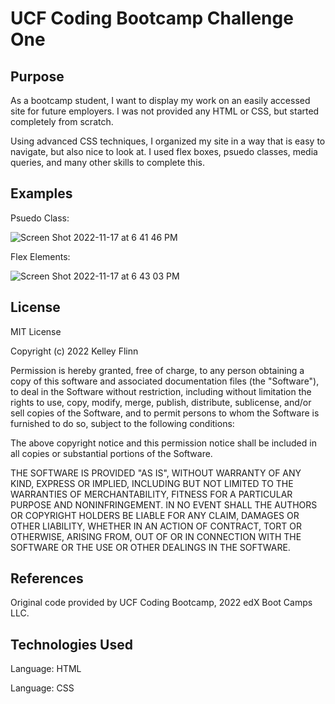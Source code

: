 # UCF Coding Bootcamp Challenge One

## Purpose

As a bootcamp student, I want to display my work on an easily accessed site for future employers. I was not provided any HTML or CSS, but started completely from scratch.

Using advanced CSS techniques, I organized my site in a way that is easy to navigate, but also nice to look at. I used flex boxes, psuedo classes, media queries, and many other skills to complete this. 

## Examples

Psuedo Class:

![Screen Shot 2022-11-17 at 6 41 46 PM](https://user-images.githubusercontent.com/116764540/202583306-e6d866f7-3026-4c73-a096-90f60206939b.png)

Flex Elements:

![Screen Shot 2022-11-17 at 6 43 03 PM](https://user-images.githubusercontent.com/116764540/202583460-627a9c99-af29-4154-8e2f-a28edfe3779b.png)


## License

MIT License

Copyright (c) 2022 Kelley Flinn

Permission is hereby granted, free of charge, to any person obtaining a copy
of this software and associated documentation files (the "Software"), to deal
in the Software without restriction, including without limitation the rights
to use, copy, modify, merge, publish, distribute, sublicense, and/or sell
copies of the Software, and to permit persons to whom the Software is
furnished to do so, subject to the following conditions:

The above copyright notice and this permission notice shall be included in all
copies or substantial portions of the Software.

THE SOFTWARE IS PROVIDED "AS IS", WITHOUT WARRANTY OF ANY KIND, EXPRESS OR
IMPLIED, INCLUDING BUT NOT LIMITED TO THE WARRANTIES OF MERCHANTABILITY,
FITNESS FOR A PARTICULAR PURPOSE AND NONINFRINGEMENT. IN NO EVENT SHALL THE
AUTHORS OR COPYRIGHT HOLDERS BE LIABLE FOR ANY CLAIM, DAMAGES OR OTHER
LIABILITY, WHETHER IN AN ACTION OF CONTRACT, TORT OR OTHERWISE, ARISING FROM,
OUT OF OR IN CONNECTION WITH THE SOFTWARE OR THE USE OR OTHER DEALINGS IN THE
SOFTWARE.

## References

Original code provided by UCF Coding Bootcamp, 2022 edX Boot Camps LLC.

## Technologies Used
Language: HTML

Language: CSS
